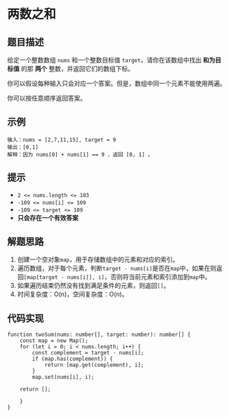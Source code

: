 # 两数之和

## 题目描述

给定一个整数数组 `nums` 和一个整数目标值 `target`，请你在该数组中找出 **和为目标值** 的那 **两个** 整数，并返回它们的数组下标。

你可以假设每种输入只会对应一个答案。但是，数组中同一个元素不能使用两遍。

你可以按任意顺序返回答案。

## 示例

```
输入：nums = [2,7,11,15], target = 9
输出：[0,1]
解释：因为 nums[0] + nums[1] == 9 ，返回 [0, 1] 。
```

## 提示

- `2 <= nums.length <= 103`
- `-109 <= nums[i] <= 109`
- `-109 <= target <= 109`
- **只会存在一个有效答案**

## 解题思路
1. 创建一个空对象`map`，用于存储数组中的元素和对应的索引。
2. 遍历数组，对于每个元素，判断`target - nums[i]`是否在`map`中，如果在则返回`[map[target - nums[i]], i]`，否则将当前元素和索引添加到`map`中。
3. 如果遍历结束仍然没有找到满足条件的元素，则返回`[]`。
4. 时间复杂度：O(n)，空间复杂度：O(n)。

## 代码实现

```
function twoSum(nums: number[], target: number): number[] {
    const map = new Map();
    for (let i = 0; i < nums.length; i++) {
        const complement = target - nums[i];
        if (map.has(complement)) {
            return [map.get(complement), i];
        }
        map.set(nums[i], i);

    return [];

    }
}
```
